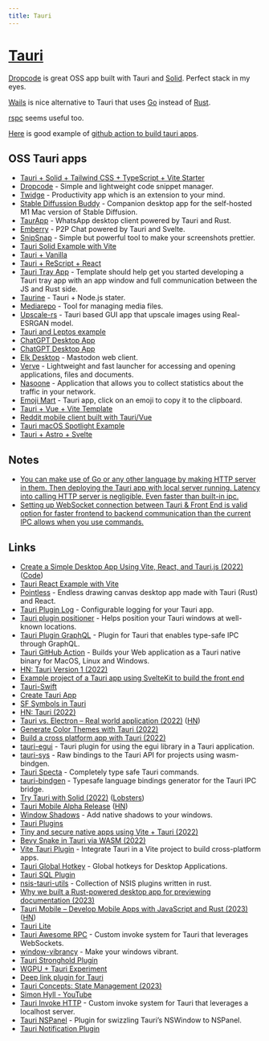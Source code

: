 ```yaml
---
title: Tauri
---
```


# [Tauri](https://tauri.studio/)

[Dropcode](https://github.com/egoist/dropcode) is great OSS app built with Tauri and [Solid](../../javascript/js-libraries/solid.md). Perfect stack in my eyes.

[Wails](../../go/go-libraries/wails.md) is nice alternative to Tauri that uses [Go](../../go/go.md) instead of [Rust](../rust.md).

[rspc](https://github.com/oscartbeaumont/rspc) seems useful too.

[Here](https://github.com/FabianLars/mw-toolbox/blob/release/.github/workflows/temp.yml) is good example of [github action to build tauri apps](https://github.com/tauri-apps/tauri-action).

## OSS Tauri apps

- [Tauri + Solid + Tailwind CSS + TypeScript + Vite Starter](https://github.com/AR10Dev/tauri-solid-ts-tailwind-vite)
- [Dropcode](https://github.com/egoist/dropcode) - Simple and lightweight code snippet manager.
- [Twidge](https://github.com/twidgeapp/twidge) - Productivity app which is an extension to your mind.
- [Stable Diffussion Buddy](https://github.com/breadthe/sd-buddy) - Companion desktop app for the self-hosted M1 Mac version of Stable Diffusion.
- [TaurApp](https://github.com/erayerdin/taurapp) - WhatsApp desktop client powered by Tauri and Rust.
- [Emberry](https://github.com/emberry-org/emberry) - P2P Chat powered by Tauri and Svelte.
- [SnipSnap](https://github.com/FarazPatankar/snip-snap) - Simple but powerful tool to make your screenshots prettier.
- [Tauri Solid Example with Vite](https://github.com/lukethacoder/tauri-solid-example)
- [Tauri + Vanilla](https://github.com/joepio/tauri-launcher)
- [Tauri + ReScript + React](https://github.com/JonasKruckenberg/tauri-rescript-template)
- [Tauri Tray App](https://github.com/jondot/tauri-tray-app) - Template should help get you started developing a Tauri tray app with an app window and full communication between the JS and Rust side.
- [Taurine](https://github.com/Perfect7M/taurine) - Tauri + Node.js stater.
- [Mediarepo](https://github.com/Trivernis/mediarepo) - Tool for managing media files.
- [Upscale-rs](https://github.com/OLoKo64/upscale-rs) - Tauri based GUI app that upscale images using Real-ESRGAN model.
- [Tauri and Leptos example](https://github.com/michalvavra/tauri-leptos-example)
- [ChatGPT Desktop App](https://github.com/sonnylazuardi/chatgpt-desktop)
- [ChatGPT Desktop App](https://github.com/lencx/ChatGPT)
- [Elk Desktop](https://github.com/elk-zone/elk-desktop) - Mastodon web client.
- [Verve](https://github.com/ParthJadhav/verve) - Lightweight and fast launcher for accessing and opening applications, files and documents.
- [Nasoone](https://github.com/davideaimar/nasoone) - Application that allows you to collect statistics about the traffic in your network.
- [Emoji Mart](https://github.com/Simon-Laux/tauri-emoji-mart-app) - Tauri app, click on an emoji to copy it to the clipboard.
- [Tauri + Vue + Vite Template](https://github.com/Uninen/tauri-vue-template)
- [Reddit mobile client built with Tauri/Vue](https://github.com/Leoglme/tauri-reddit-mobile-app)
- [Tauri macOS Spotlight Example](https://github.com/ahkohd/tauri-macos-spotlight-example)
- [Tauri + Astro + Svelte](https://github.com/JonasKruckenberg/tauri-astro-template)

## Notes

- [You can make use of Go or any other language by making HTTP server in them. Then deploying the Tauri app with local server running. Latency into calling HTTP server is negligible. Even faster than built-in ipc.](https://discord.com/channels/616186924390023171/731495028677148753/1040040229626716230)
- [Setting up WebSocket connection between Tauri & Front End is valid option for faster frontend to backend communication than the current IPC allows when you use commands.](https://discord.com/channels/616186924390023171/731495028677148753/1040752725719253032)

## Links

- [Create a Simple Desktop App Using Vite, React, and Tauri.js (2022)](https://www.agallio.xyz/post/simple-desktop-app-tauri/) ([Code](https://github.com/agallio/simple-desktop-app-tauri))
- [Tauri React Example with Vite](https://github.com/lukethacoder/tauri-react-example)
- [Pointless](https://github.com/kkoomen/pointless) - Endless drawing canvas desktop app made with Tauri (Rust) and React.
- [Tauri Plugin Log](https://github.com/tauri-apps/tauri-plugin-log) - Configurable logging for your Tauri app.
- [Tauri plugin positioner](https://github.com/JonasKruckenberg/tauri-plugin-positioner) - Helps position your Tauri windows at well-known locations.
- [Tauri Plugin GraphQL](https://github.com/JonasKruckenberg/tauri-plugin-graphql) - Plugin for Tauri that enables type-safe IPC through GraphQL.
- [Tauri GitHub Action](https://github.com/tauri-apps/tauri-action) - Builds your Web application as a Tauri native binary for MacOS, Linux and Windows.
- [HN: Tauri Version 1 (2022)](https://news.ycombinator.com/item?id=31764015)
- [Example project of a Tauri app using SvelteKit to build the front end](https://github.com/Stijn-B/tauri-sveltekit-example)
- [Tauri-Swift](https://github.com/lorenzolewis/tauri-swift)
- [Create Tauri App](https://github.com/tauri-apps/create-tauri-app)
- [SF Symbols in Tauri](https://github.com/JonasKruckenberg/tauri-symbols)
- [HN: Tauri (2022)](https://news.ycombinator.com/item?id=32446374)
- [Tauri vs. Electron – Real world application (2022)](https://www.levminer.com/blog/tauri-vs-electron) ([HN](https://news.ycombinator.com/item?id=32550267))
- [Generate Color Themes with Tauri (2022)](https://www.youtube.com/watch?v=zawhqLA7N9Y)
- [Build a cross platform app with Tauri (2022)](https://ghostdev.xyz/posts/build-a-cross-platform-app-with-tauri/)
- [tauri-egui](https://github.com/tauri-apps/tauri-egui) - Tauri plugin for using the egui library in a Tauri application.
- [tauri-sys](https://github.com/JonasKruckenberg/tauri-sys) - Raw bindings to the Tauri API for projects using wasm-bindgen.
- [Tauri Specta](https://github.com/oscartbeaumont/tauri-specta) - Completely type safe Tauri commands.
- [tauri-bindgen](https://github.com/JonasKruckenberg/tauri-bindgen) - Typesafe language bindings generator for the Tauri IPC bridge.
- [Try Tauri with Solid (2022)](https://philidor.dev/blog/tauri-solidjs-macos/) ([Lobsters](https://lobste.rs/s/qdginb/try_tauri))
- [Tauri Mobile Alpha Release](https://tauri.app/blog/2022/12/09/tauri-mobile-alpha/) ([HN](https://news.ycombinator.com/item?id=33931458))
- [Window Shadows](https://github.com/tauri-apps/window-shadows) - Add native shadows to your windows.
- [Tauri Plugins](https://github.com/tauri-apps/plugins-workspace)
- [Tiny and secure native apps using Vite + Tauri (2022)](https://www.youtube.com/watch?v=_dJDjVG1wWs)
- [Bevy Snake in Tauri via WASM (2022)](https://www.youtube.com/watch?v=0KBsbrhKt34)
- [Vite Tauri Plugin](https://github.com/amrbashir/vite-plugin-tauri) - Integrate Tauri in a Vite project to build cross-platform apps.
- [Tauri Global Hotkey](https://github.com/amrbashir/global-hotkey) - Global hotkeys for Desktop Applications.
- [Tauri SQL Plugin](https://github.com/tauri-apps/tauri-plugin-sql)
- [nsis-tauri-utils](https://github.com/tauri-apps/nsis-tauri-utils) - Collection of NSIS plugins written in rust.
- [Why we built a Rust-powered desktop app for previewing documentation (2023)](https://www.doctave.com/blog/2023/02/02/why-we-built-a-rust-powered-desktop-app-for-previewing-documentation.html)
- [Tauri Mobile – Develop Mobile Apps with JavaScript and Rust (2023)](https://studioterabyte.nl/en/blog/tauri-mobile-app-development) ([HN](https://news.ycombinator.com/item?id=34979910))
- [Tauri Lite](https://github.com/bramblex/tauri-lite)
- [Tauri Awesome RPC](https://github.com/ahkohd/tauri-awesome-rpc) - Custom invoke system for Tauri that leverages WebSockets.
- [window-vibrancy](https://github.com/tauri-apps/window-vibrancy) - Make your windows vibrant.
- [Tauri Stronghold Plugin](https://github.com/tauri-apps/tauri-plugin-stronghold)
- [WGPU + Tauri Experiment](https://github.com/dceddia/wgpu-tauri-experiment)
- [Deep link plugin for Tauri](https://github.com/FabianLars/tauri-plugin-deep-link)
- [Tauri Concepts: State Management (2023)](https://www.youtube.com/watch?v=e51A_IsGZWQ)
- [Simon Hyll - YouTube](https://www.youtube.com/@hyllsimon/videos)
- [Tauri Invoke HTTP](https://github.com/tauri-apps/tauri-invoke-http) - Custom invoke system for Tauri that leverages a localhost server.
- [Tauri NSPanel](https://github.com/ahkohd/tauri-nspanel) - Plugin for swizzling Tauri’s NSWindow to NSPanel.
- [Tauri Notification Plugin](https://github.com/tauri-apps/tauri-plugin-notification)
